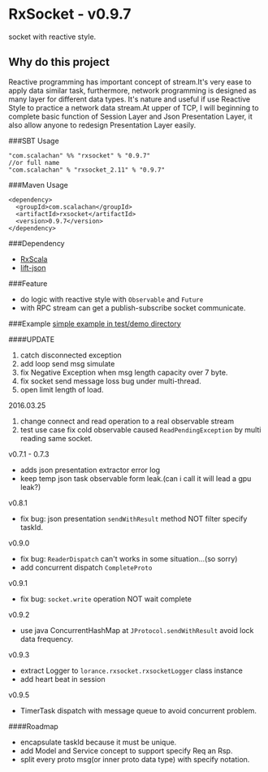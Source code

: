 # RxSocket - v0.9.7
socket with reactive style.

## Why do this project
Reactive programming has important concept of stream.It's very ease to apply data similar task, furthermore, network 
programming is designed as many layer for different data types. It's nature and useful if use Reactive Style to practice
a network data stream.At upper of TCP, I will beginning to complete basic function of Session Layer and Json Presentation 
Layer, it also allow anyone to redesign Presentation Layer easily.

###SBT Usage
```
"com.scalachan" %% "rxsocket" % "0.9.7"
//or full name
"com.scalachan" % "rxsocket_2.11" % "0.9.7"
```

###Maven Usage
```
<dependency>
  <groupId>com.scalachan</groupId>
  <artifactId>rxsocket</artifactId>
  <version>0.9.7</version>
</dependency>
```

###Dependency
* [RxScala](https://github.com/ReactiveX/RxScala)
* [lift-json](https://github.com/lift/lift/tree/master/framework/lift-base/lift-json)

###Feature
* do logic with reactive style with `Observable` and `Future`
* with RPC stream can get a publish-subscribe socket communicate.

###Example
[simple example in test/demo directory](https://github.com/LoranceChen/RxSocket/tree/master/src/test/scala-2.11/demo)

####UPDATE  
1. catch disconnected exception
2. add loop send msg simulate
3. fix Negative Exception when msg length capacity over 7 byte.
4. fix socket send message loss bug under multi-thread.
5. open limit length of load.  

2016.03.25  
1. change connect and read operation to a real observable stream  
2. test use case fix cold observable caused `ReadPendingException` by multi reading same socket.

v0.7.1 - 0.7.3
* adds json presentation extractor error log
* keep temp json task observable form leak.(can i call it will lead a gpu leak?)

v0.8.1
* fix bug: json presentation `sendWithResult` method NOT filter specify taskId.

v0.9.0
* fix bug: `ReaderDispatch` can't works in some situation...(so sorry)
* add concurrent dispatch `CompleteProto`

v0.9.1
* fix bug: `socket.write` operation NOT wait complete

v0.9.2
* use java ConcurrentHashMap at `JProtocol.sendWithResult` avoid lock data frequency.

v0.9.3
* extract Logger to `lorance.rxsocket.rxsocketLogger` class instance
* add heart beat in session

v0.9.5
* TimerTask dispatch with message queue to avoid concurrent problem.

####Roadmap
* encapsulate taskId because it must be unique.
* add Model and Service concept to support specify Req an Rsp.
* split every proto msg(or inner proto data type) with specify notation.